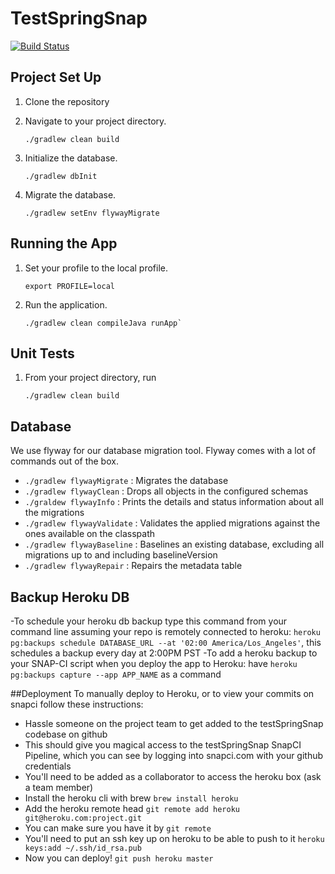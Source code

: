 # TestSpringSnap

[![Build Status](https://snap-ci.com/snap-ci/docs.snap-ci.com/branch/master/build_image)](https://snap-ci.com/sebradloff/testSpringSnap/branch/master)

## Project Set Up
1. Clone the repository
2. Navigate to your project directory.

    ```
    ./gradlew clean build
    ```

3. Initialize the database.

    ```
    ./gradlew dbInit
    ```

4. Migrate the database.

    ```
    ./gradlew setEnv flywayMigrate
    ```

## Running the App
1. Set your profile to the local profile.

    ```
    export PROFILE=local
    ```

2. Run the application.

    ```
    ./gradlew clean compileJava runApp`
    ```

## Unit Tests
1. From your project directory, run

    ```
    ./gradlew clean build
    ```

## Database
We use flyway for our database migration tool. Flyway comes with a lot of commands out of the box.
- `./gradlew flywayMigrate` : Migrates the database
- `./gradlew flywayClean` : Drops all objects in the configured schemas
- `./graldew flywayInfo` : Prints the details and status information about all the migrations
- `./gradlew flywayValidate` :	Validates the applied migrations against the ones available on the classpath
- `./gradlew flywayBaseline` :	Baselines an existing database, excluding all migrations up to and including baselineVersion
- `./gradlew flywayRepair` :	Repairs the metadata table


## Backup Heroku DB
-To schedule your heroku db backup type this command from your command line assuming your repo is remotely connected to heroku: `heroku pg:backups schedule DATABASE_URL --at '02:00 America/Los_Angeles'`, this schedules a backup every day at 2:00PM PST
-To add a heroku backup to your SNAP-CI script when you deploy the app to Heroku: have `heroku pg:backups capture --app APP_NAME` as a command

##Deployment
To manually deploy to Heroku, or to view your commits on snapci follow these instructions:
- Hassle someone on the project team to get added to the testSpringSnap codebase on github
- This should give you magical access to the testSpringSnap SnapCI Pipeline, which you can see by logging into snapci.com with your github credentials
- You'll need to be added as a collaborator to access the heroku box (ask a team member)
- Install the heroku cli with brew `brew install heroku`
- Add the heroku remote head `git remote add heroku git@heroku.com:project.git`
- You can make sure you have it by `git remote`
- You'll need to put an ssh key up on heroku to be able to push to it `heroku keys:add ~/.ssh/id_rsa.pub`
- Now you can deploy! `git push heroku master`